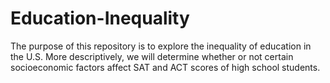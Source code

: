 # Education-Inequality
The purpose of this repository is to explore the inequality of education in the U.S. More descriptively, we will determine whether or not certain socioeconomic factors affect SAT and ACT scores of high school students.
